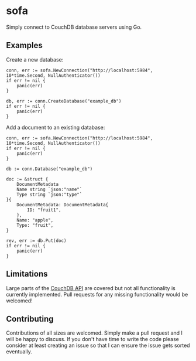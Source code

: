 # sofa

Simply connect to CouchDB database servers using Go.

## Examples

Create a new database:

    conn, err := sofa.NewConnection("http://localhost:5984", 10*time.Second, NullAuthenticator())
    if err != nil {
        panic(err)
    }

    db, err := conn.CreateDatabase("example_db")
    if err != nil {
        panic(err)
    }

Add a document to an existing database:

    conn, err := sofa.NewConnection("http://localhost:5984", 10*time.Second, NullAuthenticator())
    if err != nil {
        panic(err)
    }

    db := conn.Database("example_db")

    doc := &struct {
        DocumentMetadata
        Name string `json:"name"`
        Type string `json:"type"`
    }{
        DocumentMetadata: DocumentMetadata{
            ID: "fruit1",
        },
        Name: "apple",
        Type: "fruit",
    }

    rev, err := db.Put(doc)
    if err != nil {
        panic(err)
    }

## Limitations

Large parts of the [CouchDB API](http://docs.couchdb.org/en/2.0.0/api/) are covered but not all functionality is currently implemented. Pull requests for any missing functionality would be welcomed!

## Contributing

Contributions of all sizes are welcomed. Simply make a pull request and I will be happy to discuss. If you don't have time to write the code please consider at least creating an issue so that I can ensure the issue gets sorted eventually.
